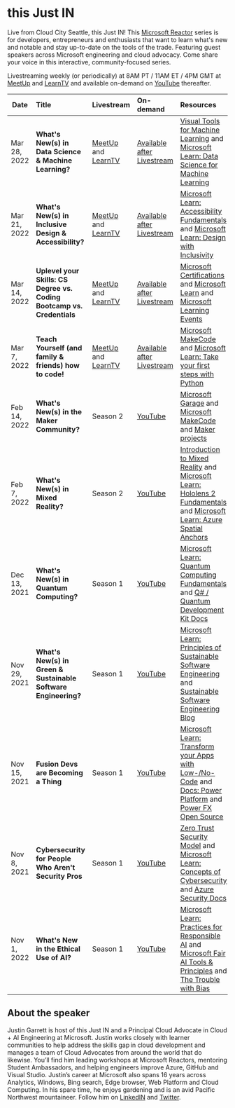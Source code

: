 # this Just IN

Live from Cloud City Seattle, this Just IN! This [Microsoft Reactor](https://www.youtube.com/channel/UCkm6luGCS3hD25jcEhvRMIA) series is for developers, entrepreneurs and enthusiasts that want to learn what's new and notable and stay up-to-date on the tools of the trade. Featuring guest speakers across Microsoft engineering and cloud advocacy. Come share your voice in this interactive, community-focused series.

Livestreaming weekly (or periodically) at 8AM PT / 11AM ET / 4PM GMT at [MeetUp](https://www.meetup.com/Microsoft-Reactor-Redmond/) and [LearnTV](https://docs.microsoft.com/learn/tv/) and available on-demand on [YouTube](https://www.youtube.com/playlist?list=PLmsFUfdnGr3ypO3lcfNJaSkmbKCE_qhMy) thereafter.

 Date | Title | Livestream | On-demand |Resources
---       | :---   | :--- | :--- | :---
Mar 28, 2022 | <b>What's New(s) in Data Science & Machine Learning? |  [MeetUp](https://www.meetup.com/Microsoft-Reactor-Redmond/events/283127534) and [LearnTV](https://docs.microsoft.com/learn/tv/)     | [Available after Livestream](https://www.youtube.com/channel/UCkm6luGCS3hD25jcEhvRMIA) | [Visual Tools for Machine Learning](https://aka.ms/ExploreVisualToolsforML) and [Microsoft Learn: Data Science for Machine Learning](https://aka.ms/UnderstandDataScienceforML)
Mar 21, 2022 |<b>What's New(s) in Inclusive Design & Accessibility?                     |  [MeetUp](https://www.meetup.com/Microsoft-Reactor-Redmond/events/283127807) and [LearnTV](https://docs.microsoft.com/learn/tv/)     | [Available after Livestream](https://www.youtube.com/channel/UCkm6luGCS3hD25jcEhvRMIA) |  [Microsoft Learn: Accessibility Fundamentals](https://aka.ms/AccessibilityFundamentals-ReactorLink) and [Microsoft Learn: Design with Inclusivity](https://aka.ms/DesignwithInclusivity)       | 
Mar 14, 2022 | <b>Uplevel your Skills: CS Degree vs. Coding Bootcamp vs. Credentials                    |  [MeetUp](https://www.meetup.com/Microsoft-Reactor-Redmond/events/283127582) and [LearnTV](https://docs.microsoft.com/learn/tv/)     | [Available after Livestream](https://www.youtube.com/channel/UCkm6luGCS3hD25jcEhvRMIA) | [Microsoft Certifications](https://aka.ms/MSCertifications-Reactor) and [Microsoft Learn](https://aka.ms/MSLearn-Reactorlink) and [Microsoft Learning Events](https://aka.ms/MSEvents-ReactorLink)
Mar 7, 2022 | <b>Teach Yourself (and family & friends) how to code!                   |  [MeetUp](https://www.meetup.com/Microsoft-Reactor-Redmond/events/283127568) and [LearnTV](https://docs.microsoft.com/learn/tv/)     | [Available after Livestream](https://www.youtube.com/channel/UCkm6luGCS3hD25jcEhvRMIA) | [Microsoft MakeCode](https://www.microsoft.com/makecode) and [Microsoft Learn: Take your first steps with Python](https://aka.ms/PythonFirstSteps-Reactor)
Feb 14, 2022 | <b>What's New(s) in the Maker Community?                     |  Season 2     | [YouTube](https://www.youtube.com/channel/UCkm6luGCS3hD25jcEhvRMIA) | [Microsoft Garage](http://www.microsoft.com/garage) and [Microsoft MakeCode](http://www.microsoft.com/makecode) and [Maker projects](http://www.microsoft.com/makecode)
Feb 7, 2022 | <b>What's New(s) in Mixed Reality?                     |  Season 2     | [YouTube](https://www.youtube.com/watch?v=el6rImWHrTY&list=PLmsFUfdnGr3ypO3lcfNJaSkmbKCE_qhMy&index=6) | [Introduction to Mixed Reality](https://aka.ms/IntroductiontoMixedReality) and [Microsoft Learn: Hololens 2 Fundamentals](https://aka.ms/HoloLens2fundamentals) and [Microsoft Learn: Azure Spatial Anchors](https://aka.ms/UseAzureSpatialAnchors)
Dec 13, 2021 | <b>What's New(s) in Quantum Computing?                     |  Season 1     | [YouTube](https://www.youtube.com/watch?v=fSuL9WH7Xkw&list=PLmsFUfdnGr3ypO3lcfNJaSkmbKCE_qhMy&index=5) | [Microsoft Learn: Quantum Computing Fundamentals](https://aka.ms/quantumcomputingfoundations-slides) and [Q# / Quantum Development Kit Docs](https://aka.ms/azurequantumdoc-slides)
Nov 29, 2021 | <b>What's New(s) in Green & Sustainable Software Engineering?                     |  Season 1     | [YouTube](https://www.youtube.com/watch?v=JCRdQtDDrJY&list=PLmsFUfdnGr3ypO3lcfNJaSkmbKCE_qhMy&index=4) | [Microsoft Learn: Principles of Sustainable Software Engineering](https://aka.ms/principlesSSE) and [Sustainable Software Engineering Blog](https://aka.ms/SSEblog) 
Nov 15, 2021 | <b>Fusion Devs are Becoming a Thing                     |  Season 1     | [YouTube](https://www.youtube.com/watch?v=WhN8V0igfx8&list=PLmsFUfdnGr3ypO3lcfNJaSkmbKCE_qhMy&index=3) | [Microsoft Learn: Transform your Apps with Low-/No- Code](https://aka.ms/TransformYourBusinessApps) and [Docs: Power Platform](https://aka.ms/MSPowerPlatformDocumentation) and [Power FX Open Source](https://aka.ms/PowerFXos)
Nov 8, 2021 | <b>Cybersecurity for People Who Aren't Security Pros                     |  Season 1     | [YouTube](https://www.youtube.com/watch?v=r7MYosrXR14&list=PLmsFUfdnGr3ypO3lcfNJaSkmbKCE_qhMy&index=2) | [Zero Trust Security Model](https://aka.ms/explorezerotrustsecuritymodel) and [Microsoft Learn: Concepts of Cybersecurity](https://aka.ms/conceptsofcybersecurity) and [Azure Security Docs](https://aka.ms/azuresecuritydocumentation)
Nov 1, 2022 | <b>What's New in the Ethical Use of AI?                    |  Season 1     | [YouTube](https://www.youtube.com/watch?v=ks840A9ofec&list=PLmsFUfdnGr3ypO3lcfNJaSkmbKCE_qhMy&index=1) | [Microsoft Learn: Practices for Responsible AI](https://aka.ms/mslearnresponsibleai) and [Microsoft Fair AI Tools & Principles](https://aka.ms/microsoftfairaitools) and [The Trouble with Bias](https://aka.ms/troublewithbias)

     




## About the speaker

Justin Garrett is host of this Just IN and a Principal Cloud Advocate in Cloud + AI Engineering at Microsoft. Justin works closely with learner communities to help address the skills gap in cloud development and manages a team of Cloud Advocates from around the world that do likewise. You’ll find him leading workshops at Microsoft Reactors, mentoring Student Ambassadors, and helping engineers improve Azure, GitHub and Visual Studio. Justin’s career at Microsoft also spans 16 years across Analytics, Windows, Bing search, Edge browser, Web Platform and Cloud Computing. In his spare time, he enjoys gardening and is an avid Pacific Northwest mountaineer. Follow him on [LinkedIN](https://www.linkedin.com/in/justgar/) and [Twitter](https://twitter.com/justgar).
